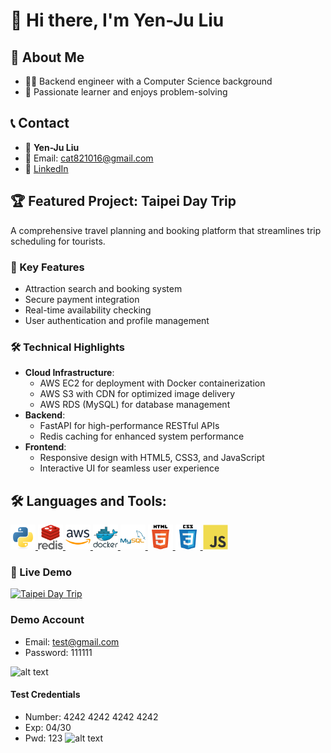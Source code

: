 # 👋 Hi there, I'm Yen-Ju Liu

## 🚀 About Me
- 👨‍💻 Backend engineer with a Computer Science background
- 🌱 Passionate learner and enjoys problem-solving

## 📞 Contact
- 👤 **Yen-Ju Liu**
- 📧 Email: cat821016@gmail.com
- 💼 [LinkedIn](https://www.linkedin.com/in/ruru88/)

## 🏆 Featured Project: Taipei Day Trip
A comprehensive travel planning and booking platform that streamlines trip scheduling for tourists.

### 🌟 Key Features
- Attraction search and booking system
- Secure payment integration
- Real-time availability checking
- User authentication and profile management

### 🛠 Technical Highlights
- **Cloud Infrastructure**: 
  - AWS EC2 for deployment with Docker containerization
  - AWS S3 with CDN for optimized image delivery
  - AWS RDS (MySQL) for database management
- **Backend**: 
  - FastAPI for high-performance RESTful APIs
  - Redis caching for enhanced system performance
- **Frontend**: 
  - Responsive design with HTML5, CSS3, and JavaScript
  - Interactive UI for seamless user experience

## 🛠 Languages and Tools:

   <a href="https://www.python.org" target="_blank" rel="noreferrer"> <img src="https://raw.githubusercontent.com/devicons/devicon/master/icons/python/python-original.svg" alt="python" width="40" height="40"/> </a>
    <a href="https://redis.io" target="_blank" rel="noreferrer"> <img src="https://raw.githubusercontent.com/devicons/devicon/master/icons/redis/redis-original-wordmark.svg" alt="redis" width="40" height="40"/> </a> 
    <a href="https://aws.amazon.com" target="_blank" rel="noreferrer"> <img src="https://raw.githubusercontent.com/devicons/devicon/master/icons/amazonwebservices/amazonwebservices-original-wordmark.svg" alt="aws" width="40" height="40"/> </a> 
     <a href="https://www.docker.com/" target="_blank" rel="noreferrer"> <img src="https://raw.githubusercontent.com/devicons/devicon/master/icons/docker/docker-original-wordmark.svg" alt="docker" width="40" height="40"/> </a>
     <a href="https://www.mysql.com/" target="_blank" rel="noreferrer"> <img src="https://raw.githubusercontent.com/devicons/devicon/master/icons/mysql/mysql-original-wordmark.svg" alt="mysql" width="40" height="40"/> </a>
     <a href="https://www.w3.org/html/" target="_blank" rel="noreferrer"> <img src="https://raw.githubusercontent.com/devicons/devicon/master/icons/html5/html5-original-wordmark.svg" alt="html5" width="40" height="40"/> </a>
     <a href="https://www.w3schools.com/css/" target="_blank" rel="noreferrer"> <img src="https://raw.githubusercontent.com/devicons/devicon/master/icons/css3/css3-original-wordmark.svg" alt="css3" width="40" height="40"/> </a>
     <a href="https://developer.mozilla.org/en-US/docs/Web/JavaScript" target="_blank" rel="noreferrer"> <img src="https://raw.githubusercontent.com/devicons/devicon/master/icons/javascript/javascript-original.svg" alt="javascript" width="40" height="40"/> </a> 

### 🔗 Live Demo
[![Taipei Day Trip](https://img.shields.io/badge/View_Demo-FF4081?style=for-the-badge&logo=aboutdotme&logoColor=white)](https://trip.ruru888.com/)


### Demo Account

- Email: test@gmail.com
- Password: 111111

![alt text](t1-1.gif)

#### Test Credentials

- Number: 4242 4242 4242 4242
- Exp: 04/30
- Pwd: 123
![alt text](t2.gif)




    
  


     



  




  

